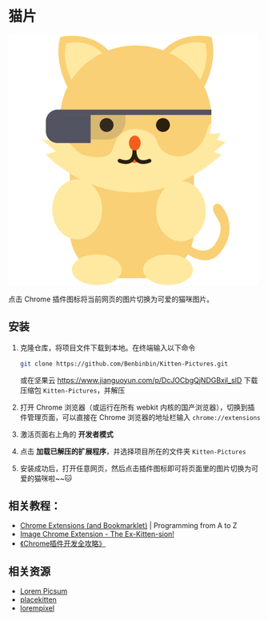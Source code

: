 # 猫片

![kitten pictures](cat.png)

点击 Chrome 插件图标将当前网页的图片切换为可爱的猫咪图片。



## 安装

1. 克隆仓库，将项目文件下载到本地。在终端输入以下命令

   ```bash
   git clone https://github.com/Benbinbin/Kitten-Pictures.git
   ```

   或在坚果云 https://www.jianguoyun.com/p/DcJOCbgQjNDGBxil_sID 下载压缩包 `Kitten-Pictures`，并解压

2. 打开 Chrome 浏览器（或运行在所有 webkit 内核的国产浏览器），切换到插件管理页面，可以直接在 Chrome 浏览器的地址栏输入 `chrome://extensions`

3. 激活页面右上角的 **开发者模式**

4. 点击 **加载已解压的扩展程序**，并选择项目所在的文件夹 `Kitten-Pictures`

5. 安装成功后，打开任意网页，然后点击插件图标即可将页面里的图片切换为可爱的猫咪啦~~:cat:



## 相关教程：

* [Chrome Extensions (and Bookmarklet)](https://shiffman.net/a2z/chrome-ext/) | Programming from A to Z
* [Image Chrome Extension - The Ex-Kitten-sion!](https://thecodingtrain.com/CodingChallenges/082-kittenizer-chrome-extension.html)
* [《Chrome插件开发全攻略》](https://github.com/sxei/chrome-plugin-demo)



## 相关资源

* [Lorem Picsum](https://picsum.photos/)
* [placekitten](http://placekitten.com/)
* [lorempixel](http://lorempixel.com/)
